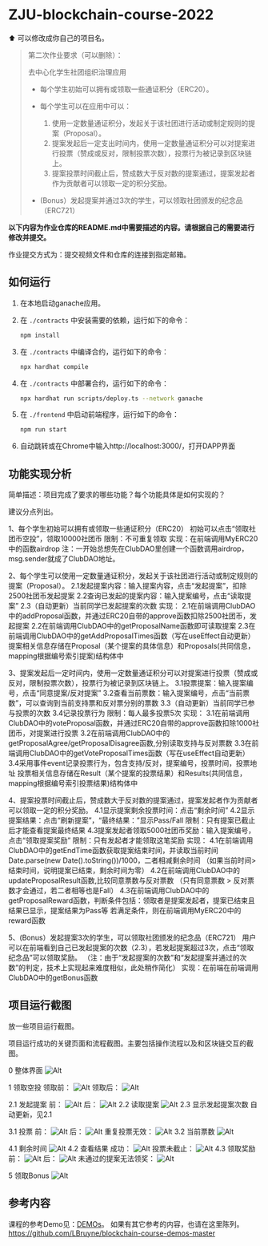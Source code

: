 # ZJU-blockchain-course-2022

⬆ 可以️修改成你自己的项目名。

> 第二次作业要求（可以删除）：
> 
> 去中心化学生社团组织治理应用 
> 
> - 每个学生初始可以拥有或领取一些通证积分（ERC20）。 
> - 每个学生可以在应用中可以： 
>    1. 使用一定数量通证积分，发起关于该社团进行活动或制定规则的提案（Proposal）。 
>    2. 提案发起后一定支出时间内，使用一定数量通证积分可以对提案进行投票（赞成或反对，限制投票次数），投票行为被记录到区块链上。 
>    3. 提案投票时间截止后，赞成数大于反对数的提案通过，提案发起者作为贡献者可以领取一定的积分奖励。 
> 
> - (Bonus）发起提案并通过3次的学生，可以领取社团颁发的纪念品（ERC721）

**以下内容为作业仓库的README.md中需要描述的内容。请根据自己的需要进行修改并提交。**

作业提交方式为：提交视频文件和仓库的连接到指定邮箱。

## 如何运行

1. 在本地启动ganache应用。

2. 在 `./contracts` 中安装需要的依赖，运行如下的命令：
    ```bash
    npm install
    ```
3. 在 `./contracts` 中编译合约，运行如下的命令：
    ```bash
    npx hardhat compile
    ```
4. 在 `./contracts` 中部署合约，运行如下的命令：
    ```bash
    npx hardhat run scripts/deploy.ts --network ganache
    ```
5. 在 `./frontend` 中启动前端程序，运行如下的命令：
    ```bash
    npm run start
    ```
6. 自动跳转或在Chrome中输入http://localhost:3000/，打开DAPP界面

## 功能实现分析

简单描述：项目完成了要求的哪些功能？每个功能具体是如何实现的？

建议分点列出。

1、每个学生初始可以拥有或领取一些通证积分（ERC20）
初始可以点击“领取社团币空投”，领取10000社团币
限制：不可重复领取
实现：在前端调用MyERC20中的函数airdrop
注：一开始总想先在ClubDAO里创建一个函数调用airdrop，msg.sender就成了ClubDAO地址。

2、每个学生可以使用一定数量通证积分，发起关于该社团进行活动或制定规则的提案（Proposal）。
2.1发起提案内容：输入提案内容，点击“发起提案”，扣除2500社团币发起提案
2.2查询已发起的提案内容：输入提案编号，点击“读取提案”
2.3（自动更新）当前同学已发起提案的次数
实现：
2.1在前端调用ClubDAO中的addProposal函数，并通过ERC20自带的approve函数扣除2500社团币，发起提案
2.2在前端调用ClubDAO中的getProposalName函数即可读取提案
2.3在前端调用ClubDAO中的getAddProposalTimes函数（写在useEffect自动更新）
提案相关信息存储在Proposal（某个提案的具体信息）和Proposals(共同信息，mapping根据编号索引提案)结构体中

3、提案发起后一定时间内，使用一定数量通证积分可以对提案进行投票（赞成或反对，限制投票次数），投票行为被记录到区块链上。 
3.1投票提案：输入提案编号，点击“同意提案/反对提案”
3.2查看当前票数：输入提案编号，点击“当前票数”，可以查询到当前支持票和反对票分别的票数
3.3（自动更新）当前同学已参与投票的次数
3.4记录投票行为
限制：每人最多投票5次
实现：
3.1在前端调用ClubDAO中的voteProposal函数，并通过ERC20自带的approve函数扣除1000社团币，对提案进行投票
3.2在前端调用ClubDAO中的getProposalAgree/getProposalDisagree函数,分别读取支持与反对票数
3.3在前端调用ClubDAO中的getVoteProposalTimes函数（写在useEffect自动更新）
3.4采用事件event记录投票行为，包含支持/反对，提案编号，投票时间，投票地址
投票相关信息存储在Result（某个提案的投票结果）和Results(共同信息，mapping根据编号索引投票结果)结构体中

4、提案投票时间截止后，赞成数大于反对数的提案通过，提案发起者作为贡献者可以领取一定的积分奖励。
4.1显示提案剩余投票时间：点击“剩余时间”
4.2显示提案结果：点击“刷新提案”，“最终结果：”显示Pass/Fall
限制：只有提案已截止后才能查看提案最终结果
4.3提案发起者领取5000社团币奖励：输入提案编号，点击“领取提案奖励”
限制：只有发起者才能领取这笔奖励
实现：
4.1在前端调用ClubDAO中的getEndTime函数获取提案结束时间，并读取当前时间Date.parse(new Date().toString())/1000，二者相减剩余时间
（如果当前时间>结束时间，说明提案已结束，剩余时间为零）
4.2在前端调用ClubDAO中的updateProposalResult函数,比较同意票数与反对票数
（只有同意票数 > 反对票数才会通过，若二者相等也是Fall）
4.3在前端调用ClubDAO中的getProposalReward函数，判断条件包括：领取者是提案发起者，提案已结束且结果已显示，提案结果为Pass等
若满足条件，则在前端调用MyERC20中的reward函数

5、(Bonus）发起提案3次的学生，可以领取社团颁发的纪念品（ERC721）
用户可以在前端看到自己已发起提案的次数（2.3），若发起提案超过3次，点击“领取纪念品”可以领取奖励。
（注：由于“发起提案的次数”和“发起提案并通过的次数”的判定，技术上实现起来难度相似，此处稍作简化）
实现：在前端在前端调用ClubDAO中的getBonus函数


## 项目运行截图

放一些项目运行截图。

项目运行成功的关键页面和流程截图。主要包括操作流程以及和区块链交互的截图。

0 整体界面
![Alt](pictures/0.png)

1 领取空投
领取前：
![Alt](pictures/1%E7%A9%BA%E6%8A%95%E5%89%8D.jpg)
领取后：
![Alt](pictures/1%E7%A9%BA%E6%8A%95%E5%90%8E.jpg)

2.1 发起提案
前：
![Alt](pictures/2_1%E5%8F%91%E8%B5%B7%E6%8F%90%E6%A1%88%E5%89%8D.jpg)
后：
![Alt](pictures/2_1%E5%8F%91%E8%B5%B7%E6%8F%90%E6%A1%88%E5%90%8E.jpg)
2.2 读取提案
![Alt](pictures/2_2%E8%AF%BB%E5%8F%96%E6%8F%90%E6%A1%88.jpg)
2.3 显示发起提案次数
自动更新，见2.1

3.1 投票
前：
![Alt](pictures/3_1%E6%8A%95%E7%A5%A8%E5%89%8D.jpg)
后：
![Alt](pictures/3_1%E6%8A%95%E7%A5%A8%E5%90%8E.jpg)
重复投票无效：
![Alt](pictures/3_1%E4%B8%8D%E8%83%BD%E9%87%8D%E5%A4%8D%E6%8A%95%E7%A5%A8.jpg)
3.2 当前票数
![Alt](pictures/3_2%E5%BD%93%E5%89%8D%E7%A5%A8%E6%95%B0%E5%92%8C4_1%E5%89%A9%E4%BD%99%E6%97%B6%E9%97%B4.jpg)

4.1 剩余时间
![Alt](pictures/3_2%E5%BD%93%E5%89%8D%E7%A5%A8%E6%95%B0%E5%92%8C4_1%E5%89%A9%E4%BD%99%E6%97%B6%E9%97%B4.jpg)
4.2 查看结果
成功：
![Alt](pictures/4_2%E6%9F%A5%E7%9C%8B%E6%8F%90%E6%A1%88%E7%BB%93%E6%9E%9C.jpg)
投票未截止：
![Alt](pictures/4_2%E6%8A%95%E7%A5%A8%E6%88%AA%E6%AD%A2%E5%90%8E%E6%89%8D%E8%83%BD%E6%9F%A5%E7%9C%8B.jpg)
4.3 领取奖励
前：
![Alt](pictures/4_3%E9%A2%86%E5%8F%96%E5%A5%96%E5%8A%B1%E5%89%8D.jpg)
后：
![Alt](pictures/4_3%E9%A2%86%E5%8F%96%E5%A5%96%E5%8A%B1%E5%90%8E.jpg)
未通过的提案无法领奖：
![Alt](pictures/4_3%E4%B8%8D%E9%80%9A%E8%BF%87%E6%97%A0%E6%B3%95%E9%A2%86%E5%A5%96.jpg)

5 领取Bonus
![Alt](pictures/5%E9%A2%86%E5%8F%96Bonus.jpg)

## 参考内容

课程的参考Demo见：[DEMOs](https://github.com/LBruyne/blockchain-course-demos)。
如果有其它参考的内容，也请在这里陈列。
https://github.com/LBruyne/blockchain-course-demos-master
